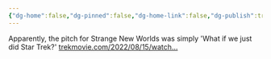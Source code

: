 ```yaml
---
{"dg-home":false,"dg-pinned":false,"dg-home-link":false,"dg-publish":true,"tags":["dgblip"],"disabled rules":["yaml-title","yaml-title-alias","file-name-heading"],"title":"philipp on mastodon @ 2023-01-17","created-date":"2023-01-17T12:47:49","id":109704620877207000,"updated-date":"2025-05-02T08:50:43","dg-path":"blips/109704620877207001.md","permalink":"/blips/109704620877207001/","dgPassFrontmatter":true}
---
```



Apparently, the pitch for Strange New Worlds was simply 'What if we just did Star Trek?' [trekmovie.com/2022/08/15/watch…](https://trekmovie.com/2022/08/15/watch-strange-new-worlds-showrunner-says-series-pitch-was-what-if-we-just-did-star-trek/)



